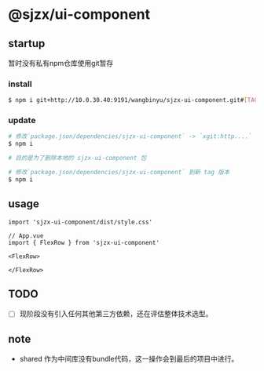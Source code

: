 # @sjzx/ui-component

## startup

暂时没有私有npm仓库使用git暂存

### install

``` bash
$ npm i git+http://10.0.30.40:9191/wangbinyu/sjzx-ui-component.git#[TAG] -S
```

### update

``` bash
# 修改`package.json/dependencies/sjzx-ui-component` -> `xgit:http....`
$ npm i

# 目的是为了删除本地的 sjzx-ui-component 包

# 修改`package.json/dependencies/sjzx-ui-component` 到新 tag 版本
$ npm i
```

## usage

``` tsx
import 'sjzx-ui-component/dist/style.css'
```

``` tsx
// App.vue
import { FlexRow } from 'sjzx-ui-component'

<FlexRow>

</FlexRow>
```

## TODO

- [ ] 现阶段没有引入任何其他第三方依赖，还在评估整体技术选型。

## note

- shared 作为中间库没有bundle代码，这一操作会到最后的项目中进行。
